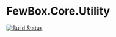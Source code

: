 # FewBox.Core.Utility
[![Build Status](https://travis-ci.com/FewBox/FewBox.Core.Utility.svg?branch=master)](https://travis-ci.com/FewBox/FewBox.Core.Utility)

